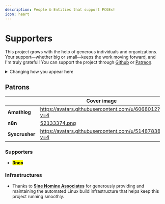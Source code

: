 ```yaml
---
description: People & Entities that support PCGEx!
icon: heart
---
```


# Supporters

This project grows with the help of generous individuals and organizations. Your support—whether big or small—keeps the work moving forward, and I'm truly grateful! You can support the project through [Github](https://github.com/sponsors/Nebukam) or [Patreon](https://www.patreon.com/c/pcgex).

<details>

<summary>Changing how you appear here</summary>

If you are a patron and would like me to customize how you appear on this page, hit me up on Discord!\
\
What can be edited:\
\- Display name\
\- Link\
\- Thumbnail (460x270px)

</details>

## Patrons

<table data-view="cards"><thead><tr><th></th><th data-hidden data-card-cover data-type="image">Cover image</th><th data-hidden data-card-target data-type="content-ref"></th></tr></thead><tbody><tr><td><strong>Amathlog</strong></td><td><a href="https://avatars.githubusercontent.com/u/6068012?v=4">https://avatars.githubusercontent.com/u/6068012?v=4</a></td><td><a href="https://github.com/Amathlog">https://github.com/Amathlog</a></td></tr><tr><td><strong>n8n</strong></td><td><a href=".gitbook/assets/52133374.png">52133374.png</a></td><td><a href="https://n8n.io/">https://n8n.io/</a></td></tr><tr><td><strong>Syscrusher</strong></td><td><a href="https://avatars.githubusercontent.com/u/51487838?v=4">https://avatars.githubusercontent.com/u/51487838?v=4</a></td><td><a href="https://github.com/sna-scourtney">https://github.com/sna-scourtney</a></td></tr></tbody></table>

### Supporters

* <mark style="color:$success;">**3neo**</mark>

### Infrastructures

* Thanks to [**Sine Nomine Associates**](https://sinenomine.net/) for generously providing and maintaining the automated Linux build infrastructure that helps keep this project running smoothly.

